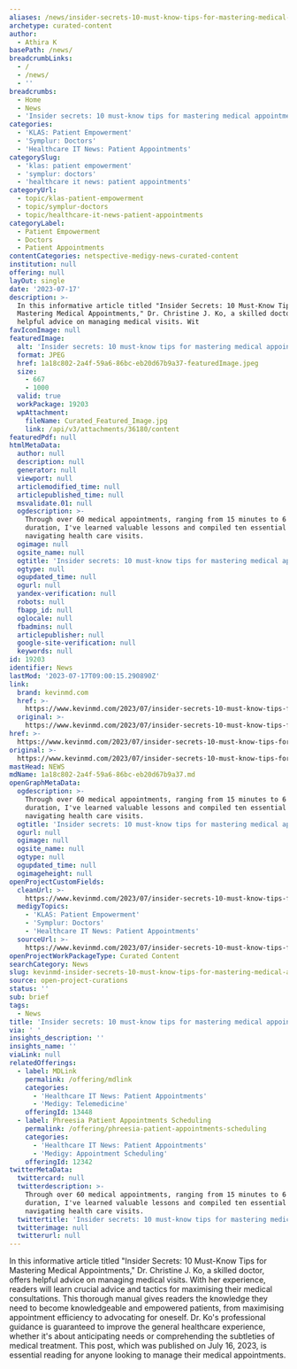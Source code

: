 ```yaml
---
aliases: /news/insider-secrets-10-must-know-tips-for-mastering-medical-appointments
archetype: curated-content
author:
  - Athira K
basePath: /news/
breadcrumbLinks:
  - /
  - /news/
  - ''
breadcrumbs:
  - Home
  - News
  - 'Insider secrets: 10 must-know tips for mastering medical appointments'
categories:
  - 'KLAS: Patient Empowerment'
  - 'Symplur: Doctors'
  - 'Healthcare IT News: Patient Appointments'
categorySlug:
  - 'klas: patient empowerment'
  - 'symplur: doctors'
  - 'healthcare it news: patient appointments'
categoryUrl:
  - topic/klas-patient-empowerment
  - topic/symplur-doctors
  - topic/healthcare-it-news-patient-appointments
categoryLabel:
  - Patient Empowerment
  - Doctors
  - Patient Appointments
contentCategories: netspective-medigy-news-curated-content
institution: null
offering: null
layOut: single
date: '2023-07-17'
description: >-
  In this informative article titled "Insider Secrets: 10 Must-Know Tips for
  Mastering Medical Appointments," Dr. Christine J. Ko, a skilled doctor, offers
  helpful advice on managing medical visits. Wit
favIconImage: null
featuredImage:
  alt: 'Insider secrets: 10 must-know tips for mastering medical appointments'
  format: JPEG
  href: 1a18c802-2a4f-59a6-86bc-eb20d67b9a37-featuredImage.jpeg
  size:
    - 667
    - 1000
  valid: true
  workPackage: 19203
  wpAttachment:
    fileName: Curated_Featured_Image.jpg
    link: /api/v3/attachments/36180/content
featuredPdf: null
htmlMetaData:
  author: null
  description: null
  generator: null
  viewport: null
  articlemodified_time: null
  articlepublished_time: null
  msvalidate.01: null
  ogdescription: >-
    Through over 60 medical appointments, ranging from 15 minutes to 6 hours in
    duration, I've learned valuable lessons and compiled ten essential tips for
    navigating health care visits.
  ogimage: null
  ogsite_name: null
  ogtitle: 'Insider secrets: 10 must-know tips for mastering medical appointments'
  ogtype: null
  ogupdated_time: null
  ogurl: null
  yandex-verification: null
  robots: null
  fbapp_id: null
  oglocale: null
  fbadmins: null
  articlepublisher: null
  google-site-verification: null
  keywords: null
id: 19203
identifier: News
lastMod: '2023-07-17T09:00:15.290890Z'
link:
  brand: kevinmd.com
  href: >-
    https://www.kevinmd.com/2023/07/insider-secrets-10-must-know-tips-for-mastering-medical-appointments.html
  original: >-
    https://www.kevinmd.com/2023/07/insider-secrets-10-must-know-tips-for-mastering-medical-appointments.html
href: >-
  https://www.kevinmd.com/2023/07/insider-secrets-10-must-know-tips-for-mastering-medical-appointments.html
original: >-
  https://www.kevinmd.com/2023/07/insider-secrets-10-must-know-tips-for-mastering-medical-appointments.html
mastHead: NEWS
mdName: 1a18c802-2a4f-59a6-86bc-eb20d67b9a37.md
openGraphMetaData:
  ogdescription: >-
    Through over 60 medical appointments, ranging from 15 minutes to 6 hours in
    duration, I've learned valuable lessons and compiled ten essential tips for
    navigating health care visits.
  ogtitle: 'Insider secrets: 10 must-know tips for mastering medical appointments'
  ogurl: null
  ogimage: null
  ogsite_name: null
  ogtype: null
  ogupdated_time: null
  ogimageheight: null
openProjectCustomFields:
  cleanUrl: >-
    https://www.kevinmd.com/2023/07/insider-secrets-10-must-know-tips-for-mastering-medical-appointments.html
  medigyTopics:
    - 'KLAS: Patient Empowerment'
    - 'Symplur: Doctors'
    - 'Healthcare IT News: Patient Appointments'
  sourceUrl: >-
    https://www.kevinmd.com/2023/07/insider-secrets-10-must-know-tips-for-mastering-medical-appointments.html
openProjectWorkPackageType: Curated Content
searchCategory: News
slug: kevinmd-insider-secrets-10-must-know-tips-for-mastering-medical-appointments
source: open-project-curations
status: ''
sub: brief
tags:
  - News
title: 'Insider secrets: 10 must-know tips for mastering medical appointments'
via: ' '
insights_description: ''
insights_name: ''
viaLink: null
relatedOfferings:
  - label: MDLink
    permalink: /offering/mdlink
    categories:
      - 'Healthcare IT News: Patient Appointments'
      - 'Medigy: Telemedicine'
    offeringId: 13448
  - label: Phreesia Patient Appointments Scheduling
    permalink: /offering/phreesia-patient-appointments-scheduling
    categories:
      - 'Healthcare IT News: Patient Appointments'
      - 'Medigy: Appointment Scheduling'
    offeringId: 12342
twitterMetaData:
  twittercard: null
  twitterdescription: >-
    Through over 60 medical appointments, ranging from 15 minutes to 6 hours in
    duration, I've learned valuable lessons and compiled ten essential tips for
    navigating health care visits.
  twittertitle: 'Insider secrets: 10 must-know tips for mastering medical appointments'
  twitterimage: null
  twitterurl: null
---
```

<p>In this informative article titled "Insider Secrets: 10 Must-Know Tips for Mastering Medical Appointments," Dr. Christine J. Ko, a skilled doctor, offers helpful advice on managing medical visits. With her experience, readers will learn crucial advice and tactics for maximising their medical consultations. This thorough manual gives readers the knowledge they need to become knowledgeable and empowered patients, from maximising appointment efficiency to advocating for oneself. Dr. Ko's professional guidance is guaranteed to improve the general healthcare experience, whether it's about anticipating needs or comprehending the subtleties of medical treatment. This post, which was published on July 16, 2023, is essential reading for anyone looking to manage their medical appointments.</p>